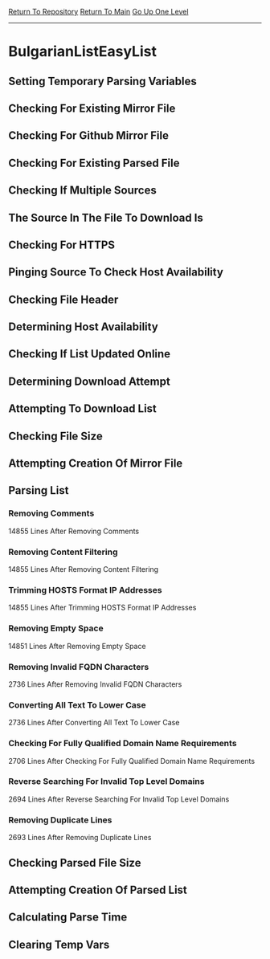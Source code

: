 [Return To Repository](https://github.com/deathbybandaid/piholeparser/)
[Return To Main](https://github.com/deathbybandaid/piholeparser/blob/master/RecentRunLogs/Mainlog.md)
[Go Up One Level](https://github.com/deathbybandaid/piholeparser/blob/master/RecentRunLogs/TopLevelScripts/30-Processing-External-Blacklists.md)
____________________________________
# BulgarianListEasyList
## Setting Temporary Parsing Variables
## Checking For Existing Mirror File
## Checking For Github Mirror File
## Checking For Existing Parsed File
## Checking If Multiple Sources
## The Source In The File To Download Is
## Checking For HTTPS
## Pinging Source To Check Host Availability
## Checking File Header
## Determining Host Availability
## Checking If List Updated Online
## Determining Download Attempt
## Attempting To Download List
## Checking File Size
## Attempting Creation Of Mirror File
## Parsing List
### Removing Comments
14855 Lines After Removing Comments
### Removing Content Filtering
14855 Lines After Removing Content Filtering
### Trimming HOSTS Format IP Addresses
14855 Lines After Trimming HOSTS Format IP Addresses
### Removing Empty Space
14851 Lines After Removing Empty Space
### Removing Invalid FQDN Characters
2736 Lines After Removing Invalid FQDN Characters
### Converting All Text To Lower Case
2736 Lines After Converting All Text To Lower Case
### Checking For Fully Qualified Domain Name Requirements
2706 Lines After Checking For Fully Qualified Domain Name Requirements
### Reverse Searching For Invalid Top Level Domains
2694 Lines After Reverse Searching For Invalid Top Level Domains
### Removing Duplicate Lines
2693 Lines After Removing Duplicate Lines
## Checking Parsed File Size
## Attempting Creation Of Parsed List
## Calculating Parse Time
## Clearing Temp Vars
